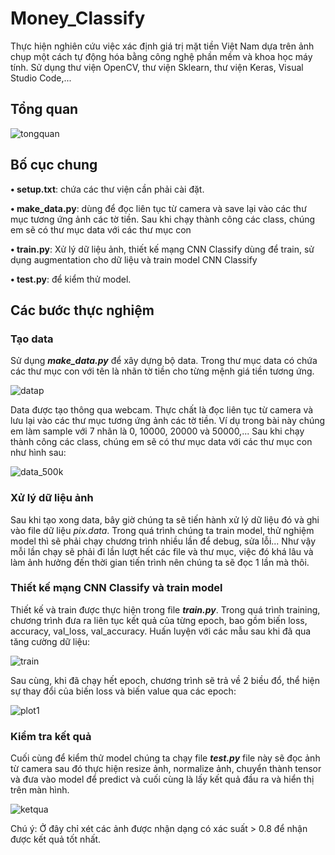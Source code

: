 # **Money_Classify**

Thực hiện nghiên cứu việc xác định giá trị mặt tiền Việt Nam dựa trên ảnh chụp một cách tự động hóa bằng 
công nghệ phần mềm và khoa học máy tính. Sử dụng thư viện OpenCV, thư viện Sklearn, thư viện Keras, Visual Studio Code,...
## **Tổng quan**

![tongquan](https://github.com/nmhieu02/Money_Classify/assets/133008099/b297ce55-f0c0-47fb-a392-63a8fb4fe439)

## **Bố cục chung**

**• setup.txt**: chứa các thư viện cần phải cài đặt.

**• make_data.py**: dùng để đọc liên tục từ camera và save lại vào các thư mục tương ứng ảnh các tờ tiền. 
Sau khi chạy thành công các class, chúng em sẽ có thư mục data với các thư mục con

**• train.py**: Xử lý dữ liệu ảnh, thiết kế mạng CNN Classify dùng để train, sử dụng augmentation cho dữ liệu 
và train model CNN Classify

**• test.py**: để kiểm thử model.

## **Các bước thực nghiệm**
### Tạo data
Sử dụng _**make_data.py**_ để xây dựng bộ data. Trong thư mục data có chứa các thư mục con với tên là nhãn tờ 
tiền cho từng mệnh giá tiền tương ứng.

![datap](https://github.com/nmhieu02/Money_Classify/assets/133008099/a86f3aab-c0ca-4289-b956-b88a9826e53e)

Data được tạo thông qua webcam. Thực chất là đọc liên tục từ camera và lưu lại vào các thư mục tương ứng ảnh 
các tờ tiền. Ví dụ trong bài này chúng em làm sample với 7 nhãn là 0, 10000, 20000 và 50000,... Sau khi chạy 
thành công các class, chúng em sẽ có thư mục data với các thư mục con như hình sau:

![data_500k](https://github.com/nmhieu02/Money_Classify/assets/133008099/d3bf77de-b08f-4bd9-97d0-5e0ce07611c7)

### Xử lý dữ liệu ảnh
Sau khi tạo xong data, bây giờ chúng ta sẽ tiến hành xử lý dữ liệu đó và ghi vào file dữ liệu _pix.data_. 
Trong quá trình chúng ta train model, thử nghiệm model thì sẽ phải chạy chương trình nhiều lần để debug, sửa lỗi...
Như vậy mỗi lần chạy sẽ phải đi lần lượt hết các file và thư mục, việc đó khá lâu và làm ảnh hưởng đến thời gian 
tiến trình nên chúng ta sẽ đọc 1 lần mà thôi.

###  Thiết kế mạng CNN Classify và train model
Thiết kế và train được thực hiện trong file _**train.py**_. Trong quá trình training, chương trình đưa ra liên tục
kết quả của từng epoch, bao gồm biến loss, accuracy, val_loss, val_accuracy.
Huấn luyện với các mẫu sau khi đã qua tăng cường dữ liệu:

![train](https://github.com/nmhieu02/Money_Classify/assets/133008099/cc8e5640-dedd-45f3-988a-6474793868d7)

Sau cùng, khi đã chạy hết epoch, chương trình sẽ trả về 2 biều đổ, thể hiện sự thay đổi của biến loss và biến value 
qua các epoch:

![plot1](https://github.com/nmhieu02/Money_Classify/assets/133008099/7e16bd8c-a428-4d0e-8ab5-c470df2f4ebc)

### Kiểm tra kết quả
Cuối cùng để kiểm thử model chúng ta chạy file _**test.py**_ file này sẽ đọc ảnh từ camera sau đó thực hiện 
resize ảnh, normalize ảnh, chuyển thành tensor và đưa vào model để predict và cuối cùng là lấy kết quả đầu 
ra và hiển thị trên màn hình.

![ketqua](https://github.com/nmhieu02/Money_Classify/assets/133008099/70f48d44-ec3d-4b99-97a3-c1b05ccbdc41)

Chú ý: Ở đây chỉ xét các ảnh được nhận dạng có xác suất > 0.8 để nhận được kết quả tốt nhất.
